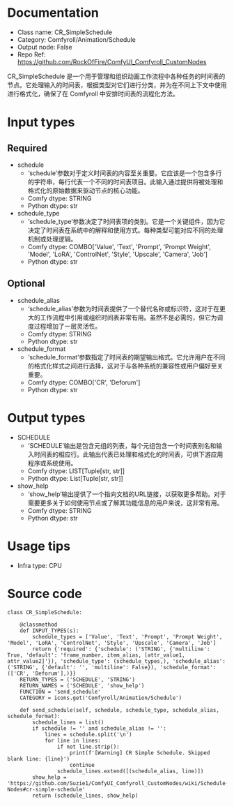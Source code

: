 # Documentation
- Class name: CR_SimpleSchedule
- Category: Comfyroll/Animation/Schedule
- Output node: False
- Repo Ref: https://github.com/RockOfFire/ComfyUI_Comfyroll_CustomNodes

CR_SimpleSchedule 是一个用于管理和组织动画工作流程中各种任务的时间表的节点。它处理输入的时间表，根据类型对它们进行分类，并为在不同上下文中使用进行格式化，确保了在 Comfyroll 中安排时间表的流程化方法。

# Input types
## Required
- schedule
    - ‘schedule’参数对于定义时间表的内容至关重要。它应该是一个包含多行的字符串，每行代表一个不同的时间表项目。此输入通过提供将被处理和格式化的原始数据来驱动节点的核心功能。
    - Comfy dtype: STRING
    - Python dtype: str
- schedule_type
    - ‘schedule_type’参数决定了时间表项的类别。它是一个关键组件，因为它决定了时间表在系统中的解释和使用方式。每种类型可能对应不同的处理机制或处理逻辑。
    - Comfy dtype: COMBO['Value', 'Text', 'Prompt', 'Prompt Weight', 'Model', 'LoRA', 'ControlNet', 'Style', 'Upscale', 'Camera', 'Job']
    - Python dtype: str
## Optional
- schedule_alias
    - ‘schedule_alias’参数为时间表提供了一个替代名称或标识符，这对于在更大的工作流程中引用或组织时间表非常有用。虽然不是必需的，但它为调度过程增加了一层灵活性。
    - Comfy dtype: STRING
    - Python dtype: str
- schedule_format
    - ‘schedule_format’参数指定了时间表的期望输出格式。它允许用户在不同的格式化样式之间进行选择，这对于与各种系统的兼容性或用户偏好至关重要。
    - Comfy dtype: COMBO['CR', 'Deforum']
    - Python dtype: str

# Output types
- SCHEDULE
    - ‘SCHEDULE’输出是包含元组的列表，每个元组包含一个时间表别名和输入时间表的相应行。此输出代表已处理和格式化的时间表，可供下游应用程序或系统使用。
    - Comfy dtype: LIST[Tuple[str, str]]
    - Python dtype: List[Tuple[str, str]]
- show_help
    - ‘show_help’输出提供了一个指向文档的URL链接，以获取更多帮助。对于需要更多关于如何使用节点或了解其功能信息的用户来说，这非常有用。
    - Comfy dtype: STRING
    - Python dtype: str

# Usage tips
- Infra type: CPU

# Source code
```
class CR_SimpleSchedule:

    @classmethod
    def INPUT_TYPES(s):
        schedule_types = ['Value', 'Text', 'Prompt', 'Prompt Weight', 'Model', 'LoRA', 'ControlNet', 'Style', 'Upscale', 'Camera', 'Job']
        return {'required': {'schedule': ('STRING', {'multiline': True, 'default': 'frame_number, item_alias, [attr_value1, attr_value2]'}), 'schedule_type': (schedule_types,), 'schedule_alias': ('STRING', {'default': '', 'multiline': False}), 'schedule_format': (['CR', 'Deforum'],)}}
    RETURN_TYPES = ('SCHEDULE', 'STRING')
    RETURN_NAMES = ('SCHEDULE', 'show_help')
    FUNCTION = 'send_schedule'
    CATEGORY = icons.get('Comfyroll/Animation/Schedule')

    def send_schedule(self, schedule, schedule_type, schedule_alias, schedule_format):
        schedule_lines = list()
        if schedule != '' and schedule_alias != '':
            lines = schedule.split('\n')
            for line in lines:
                if not line.strip():
                    print(f'[Warning] CR Simple Schedule. Skipped blank line: {line}')
                    continue
                schedule_lines.extend([(schedule_alias, line)])
        show_help = 'https://github.com/Suzie1/ComfyUI_Comfyroll_CustomNodes/wiki/Schedule-Nodes#cr-simple-schedule'
        return (schedule_lines, show_help)
```